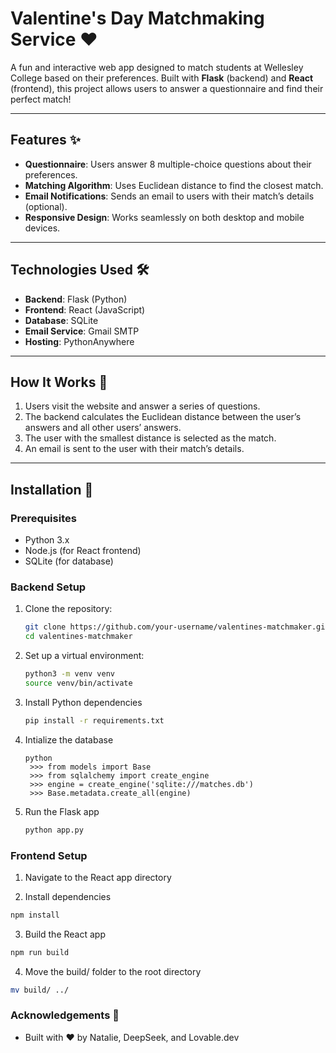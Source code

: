 # Valentine's Day Matchmaking Service ❤️

A fun and interactive web app designed to match students at Wellesley College based on their preferences. Built with **Flask** (backend) and **React** (frontend), this project allows users to answer a questionnaire and find their perfect match!

---

## Features ✨
- **Questionnaire**: Users answer 8 multiple-choice questions about their preferences.
- **Matching Algorithm**: Uses Euclidean distance to find the closest match.
- **Email Notifications**: Sends an email to users with their match’s details (optional).
- **Responsive Design**: Works seamlessly on both desktop and mobile devices.

---

## Technologies Used 🛠️
- **Backend**: Flask (Python)
- **Frontend**: React (JavaScript) 
- **Database**: SQLite
- **Email Service**: Gmail SMTP 
- **Hosting**: PythonAnywhere

---

## How It Works 🧠
1. Users visit the website and answer a series of questions.
2. The backend calculates the Euclidean distance between the user’s answers and all other users’ answers.
3. The user with the smallest distance is selected as the match.
4. An email is sent to the user with their match’s details.

---

## Installation 🚀

### Prerequisites
- Python 3.x
- Node.js (for React frontend)
- SQLite (for database)

### Backend Setup
1. Clone the repository:
   ```bash
   git clone https://github.com/your-username/valentines-matchmaker.git
   cd valentines-matchmaker
2. Set up a virtual environment:
   ```bash
   python3 -m venv venv
   source venv/bin/activate
4. Install Python dependencies
   ```bash
   pip install -r requirements.txt
5. Intialize the database
   ```
   python
    >>> from models import Base
    >>> from sqlalchemy import create_engine
    >>> engine = create_engine('sqlite:///matches.db')
    >>> Base.metadata.create_all(engine)
6. Run the Flask app
    ```bash
    python app.py

### Frontend Setup
1. Navigate to the React app directory

2. Install dependencies
```bash
npm install
```
3. Build the React app
```bash
npm run build
```
4. Move the build/ folder to the root directory
```bash
mv build/ ../
```
### Acknowledgements 🙏
- Built with ❤️ by Natalie, DeepSeek, and Lovable.dev
